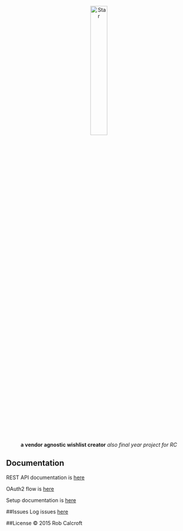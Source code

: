 <p align="center">
  <img src="https://cdn.rawgit.com/twitter/twemoji/gh-pages/svg/1f31f.svg" alt="Star" width="30%">
</p>

<p align="center">
  <b>a vendor agnostic wishlist creator</b>
  <i>also final year project for RC</i>
</p>

## Documentation
REST API documentation is [here](https://github.com/robcalcroft/wishlist-api/tree/develop/docs/API.md)

OAuth2 flow is [here](https://github.com/robcalcroft/wishlist-api/tree/develop/docs/OAUTH2FLOW.md)

Setup documentation is [here](https://github.com/robcalcroft/wishlist-api/tree/develop/docs/SETUP.md)

##Issues
Log issues [here](https://github.com/robcalcroft/wishlist-api/issues)

##License
© 2015 Rob Calcroft
